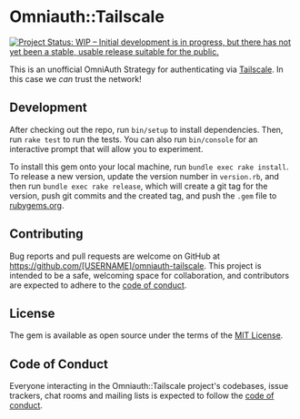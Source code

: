 # Omniauth::Tailscale

[![Project Status: WIP – Initial development is in progress, but there has not yet been a stable, usable release suitable for the public.](https://www.repostatus.org/badges/latest/wip.svg)](https://www.repostatus.org/#wip)

This is an unofficial OmniAuth Strategy for authenticating via [Tailscale][]. In this case we _can_ trust the network!

[Tailscale]: https://tailscale.com/

## Development

After checking out the repo, run `bin/setup` to install dependencies. Then, run `rake test` to run the tests. You can also run `bin/console` for an interactive prompt that will allow you to experiment.

To install this gem onto your local machine, run `bundle exec rake install`. To release a new version, update the version number in `version.rb`, and then run `bundle exec rake release`, which will create a git tag for the version, push git commits and the created tag, and push the `.gem` file to [rubygems.org](https://rubygems.org).

## Contributing

Bug reports and pull requests are welcome on GitHub at https://github.com/[USERNAME]/omniauth-tailscale. This project is intended to be a safe, welcoming space for collaboration, and contributors are expected to adhere to the [code of conduct](https://github.com/[USERNAME]/omniauth-tailscale/blob/main/CODE_OF_CONDUCT.md).

## License

The gem is available as open source under the terms of the [MIT License](https://opensource.org/licenses/MIT).

## Code of Conduct

Everyone interacting in the Omniauth::Tailscale project's codebases, issue trackers, chat rooms and mailing lists is expected to follow the [code of conduct](https://github.com/[USERNAME]/omniauth-tailscale/blob/main/CODE_OF_CONDUCT.md).
